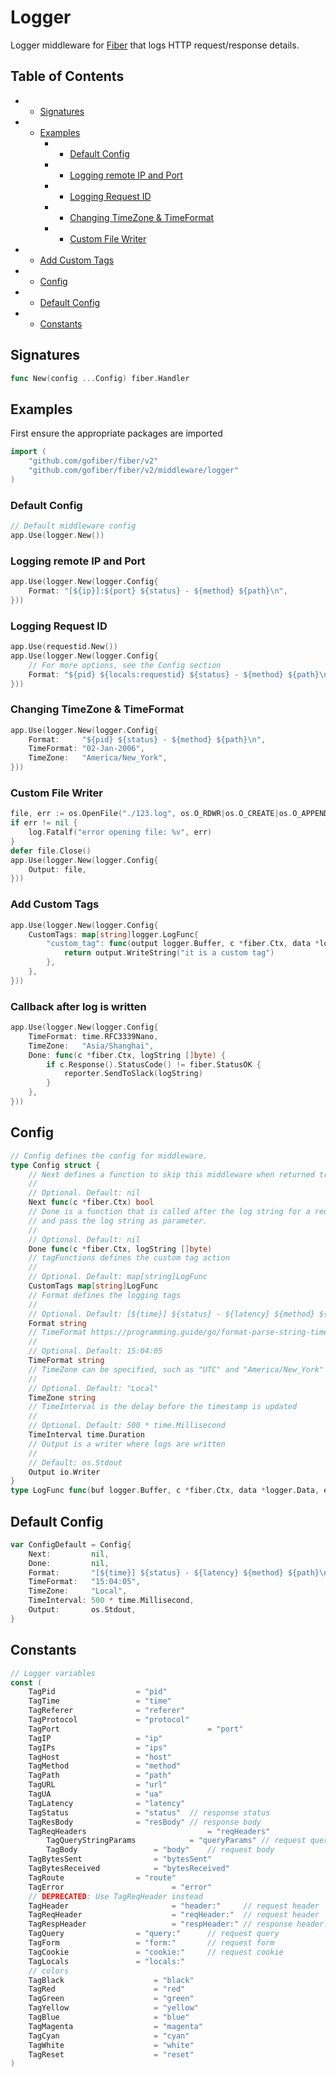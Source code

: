 # Logger

Logger middleware for [Fiber](https://github.com/gofiber/fiber) that logs HTTP request/response details.

## Table of Contents
- * [Signatures](logger.md#signatures)
- * [Examples](logger.md#examples)
	- * [Default Config](logger.md#default-config)
	- * [Logging remote IP and Port](logger.md#logging-remote-ip-and-port)
	- * [Logging Request ID](logger.md#logging-request-id)
	- * [Changing TimeZone & TimeFormat](logger.md#changing-timezone--timeformat)
	- * [Custom File Writer](logger.md#custom-file-writer)
- * [Add Custom Tags](logger.md#add-custom-tags)
- * [Config](logger.md#config)
- * [Default Config](logger.md#default-config-1)
- * [Constants](logger.md#constants)

## Signatures
```go
func New(config ...Config) fiber.Handler
```
## Examples
First ensure the appropriate packages are imported
```go
import (
	"github.com/gofiber/fiber/v2"
	"github.com/gofiber/fiber/v2/middleware/logger"
)
```
### Default Config
```go
// Default middleware config
app.Use(logger.New())
```
### Logging remote IP and Port
```go
app.Use(logger.New(logger.Config{
	Format: "[${ip}]:${port} ${status} - ${method} ${path}\n",
}))
```

### Logging Request ID
```go
app.Use(requestid.New())
app.Use(logger.New(logger.Config{
	// For more options, see the Config section
	Format: "${pid} ${locals:requestid} ${status} - ${method} ${path}​\n",
}))
```

### Changing TimeZone & TimeFormat

```go
app.Use(logger.New(logger.Config{
	Format:     "${pid} ${status} - ${method} ${path}\n",
	TimeFormat: "02-Jan-2006",
	TimeZone:   "America/New_York",
}))
```

### Custom File Writer
```go
file, err := os.OpenFile("./123.log", os.O_RDWR|os.O_CREATE|os.O_APPEND, 0666)
if err != nil {
	log.Fatalf("error opening file: %v", err)
}
defer file.Close()
app.Use(logger.New(logger.Config{
	Output: file,
}))
```
### Add Custom Tags
```go
app.Use(logger.New(logger.Config{
	CustomTags: map[string]logger.LogFunc{
		"custom_tag": func(output logger.Buffer, c *fiber.Ctx, data *logger.Data, extraParam string) (int, error) {
			return output.WriteString("it is a custom tag")
		},
	},
}))
```

### Callback after log is written

```go
app.Use(logger.New(logger.Config{
	TimeFormat: time.RFC3339Nano,
	TimeZone:   "Asia/Shanghai",
	Done: func(c *fiber.Ctx, logString []byte) {
		if c.Response().StatusCode() != fiber.StatusOK {
			reporter.SendToSlack(logString) 
		}
	},
}))
```

## Config
```go
// Config defines the config for middleware.
type Config struct {
	// Next defines a function to skip this middleware when returned true.
	//
	// Optional. Default: nil
	Next func(c *fiber.Ctx) bool
	// Done is a function that is called after the log string for a request is written to Output,
	// and pass the log string as parameter.
	//
	// Optional. Default: nil
	Done func(c *fiber.Ctx, logString []byte)
	// tagFunctions defines the custom tag action
	//
	// Optional. Default: map[string]LogFunc
	CustomTags map[string]LogFunc
	// Format defines the logging tags
	//
	// Optional. Default: [${time}] ${status} - ${latency} ${method} ${path}\n
	Format string
	// TimeFormat https://programming.guide/go/format-parse-string-time-date-example.html
	//
	// Optional. Default: 15:04:05
	TimeFormat string
	// TimeZone can be specified, such as "UTC" and "America/New_York" and "Asia/Chongqing", etc
	//
	// Optional. Default: "Local"
	TimeZone string
	// TimeInterval is the delay before the timestamp is updated
	//
	// Optional. Default: 500 * time.Millisecond
	TimeInterval time.Duration
	// Output is a writer where logs are written
	//
	// Default: os.Stdout
	Output io.Writer
}
type LogFunc func(buf logger.Buffer, c *fiber.Ctx, data *logger.Data, extraParam string) (int, error)
```
## Default Config
```go
var ConfigDefault = Config{
    Next:         nil,
    Done:         nil,
    Format:       "[${time}] ${status} - ${latency} ${method} ${path}\n",
    TimeFormat:   "15:04:05",
    TimeZone:     "Local",
    TimeInterval: 500 * time.Millisecond,
    Output:       os.Stdout,
}
```

## Constants
```go
// Logger variables
const (
	TagPid					= "pid"
	TagTime					= "time"
	TagReferer				= "referer"
	TagProtocol				= "protocol"
	TagPort                                 = "port"
	TagIP					= "ip"
	TagIPs					= "ips"
	TagHost					= "host"
	TagMethod				= "method"
	TagPath					= "path"
	TagURL					= "url"
	TagUA					= "ua"
	TagLatency				= "latency"
	TagStatus				= "status"	// response status
	TagResBody				= "resBody"	// response body
	TagReqHeaders                           = "reqHeaders"
        TagQueryStringParams			= "queryParams"	// request query parameters
        TagBody					= "body"	// request body
	TagBytesSent				= "bytesSent"
	TagBytesReceived			= "bytesReceived"
	TagRoute				= "route"
	TagError                		= "error"
	// DEPRECATED: Use TagReqHeader instead
	TagHeader               		= "header:"     // request header
	TagReqHeader            		= "reqHeader:"  // request header
	TagRespHeader           		= "respHeader:" // response header
	TagQuery				= "query:"      // request query
	TagForm					= "form:"       // request form
	TagCookie				= "cookie:"     // request cookie
	TagLocals				= "locals:"
	// colors
	TagBlack        			= "black"
	TagRed           			= "red"
	TagGreen        			= "green"
	TagYellow        			= "yellow"
	TagBlue          			= "blue"
	TagMagenta       			= "magenta"
	TagCyan          			= "cyan"
	TagWhite         			= "white"
	TagReset         			= "reset"
)
```

